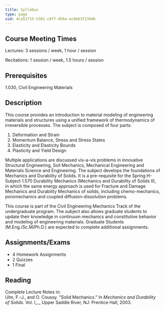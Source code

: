 ```yaml
---
title: Syllabus
type: page
uid: 4ca51715-5381-c8ff-d56a-ac9eb3f234db
---
```


Course Meeting Times
--------------------

Lectures: 3 sessions / week, 1 hour / session

Recitations: 1 session / week, 1.5 hours / session

Prerequisites
-------------

1.030, Civil Engineering Materials

Description
-----------

This course provides an introduction to material modeling of engineering materials and structures using a unified framework of thermodynamics of irreversible processes. The subject is composed of four parts:

1.  Deformation and Strain
2.  Momentum Balance, Stress and Stress States
3.  Elasticity and Elasticity Bounds
4.  Plasticity and Yield Design

Multiple applications are discussed vis-a-vis problems in innovative Structural Engineering, Soil Mechanics, Mechanical Engineering and Materials Science and Engineering. The subject develops the foundations of Mechanics and Durability of Solids. It is a pre-requisite for the Spring H-Subject 1.570 Durability Mechanics (Mechanics and Durability of Solids II), in which the same energy approach is used for Fracture and Damage Mechanics and Durability Mechanics of solids, including chemo-mechanics, poromechanics and coupled diffusion-dissolution problems.

This course is part of the Civil Engineering Mechanics Track of the undergraduate program. The subject also allows graduate students to update their knowledge in continuum mechanics and constitutive behavior and modeling of engineering materials. Graduate Students (M.Eng./Sc.M/Ph.D.) are expected to complete additional assignments.

Assignments/Exams
-----------------

*   4 Homework Assignments
*   2 Quizzes
*   1 Final

Reading
-------

Complete Lecture Notes in:  
Ulm, F.-J., and O. Coussy. "Solid Mechanics." In _Mechanics and Durability of Solids._ Vol. I_._ Upper Saddle River, NJ: Prentice Hall, 2003.